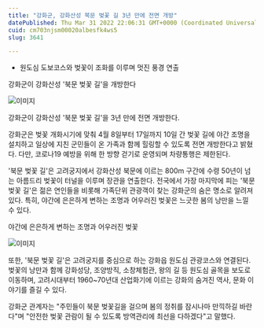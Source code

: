 ```yaml
---
title: "강화군, 강화산성 북문 벚꽃 길 3년 만에 전면 개방"
datePublished: Thu Mar 31 2022 22:06:31 GMT+0000 (Coordinated Universal Time)
cuid: cm703njsm00020albesfk4ws5
slug: 3641

---
```



- 원도심 도보코스와 벚꽃이 조화를 이루며 멋진 풍경 연출

강화군이 강화산성 '북문 벚꽃 길'을 개방한다

![이미지](https://cdn.hashnode.com/res/hashnode/image/upload/v1739255219578/dab54c20-42e5-4db7-b10d-7bae20fad40c.jpeg)

강화군이 강화산성 '북문 벚꽃 길'을 3년 만에 전면 개방한다.

강화군은 벚꽃 개화시기에 맞춰 4월 8일부터 17일까지 10일 간 벚꽃 길에 야간 조명을 설치하고 일상에 지친 군민들이 온 가족과 함께 힐링할 수 있도록 전면 개방한다고 밝혔다. 다만, 코로나19 예방을 위해 한 방향 걷기로 운영되며 차량통행은 제한된다.

'북문 벚꽃 길'은 고려궁지에서 강화산성 북문에 이르는 800m 구간에 수령 50년이 넘는 아름드리 벚꽃이 터널을 이루며 장관을 연출한다. 전국에서 가장 마지막에 피는 '북문 벚꽃 길'은 젊은 연인들을 비롯해 가족단위 관광객이 찾는 강화군의 숨은 명소로 알려져 있다. 특히, 야간에 은은하게 변하는 조명과 어우러진 벚꽃은 느긋한 봄의 낭만을 느낄 수 있다.

야간에 은은하게 변하는 조명과 어우러진 벚꽃

![이미지](https://cdn.hashnode.com/res/hashnode/image/upload/v1739255222267/0c9d2c1a-1c32-45ae-afb5-2ffc6388923a.jpeg)

또한, '북문 벚꽃 길'은 고려궁지를 중심으로 하는 강화읍 원도심 관광코스와 연결된다. 벚꽃의 낭만과 함께 강화성당, 조양방직, 소창체험관, 왕의 길 등 원도심 골목을 보도로 이동하며, 고려시대부터 1960~70년대 산업화기에 이르는 강화의 숨겨진 역사, 문화 이야기를 즐길 수 있다.

강화군 관계자는 "주민들이 북문 벚꽃길을 걸으며 봄의 정취를 잠시나마 만끽하길 바란다"며 "안전한 벚꽃 관람이 될 수 있도록 방역관리에 최선을 다하겠다"고 말했다.